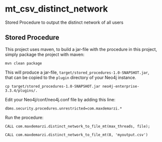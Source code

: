 # mt_csv_distinct_network
Stored Procedure to output the distinct network of all users

Stored Procedure
------------

This project uses maven, to build a jar-file with the procedure in this
project, simply package the project with maven:

    mvn clean package

This will produce a jar-file, `target/stored_procedures-1.0-SNAPSHOT.jar`,
that can be copied to the `plugin` directory of your Neo4j instance.

    cp target/stored_procedures-1.0-SNAPSHOT.jar neo4j-enterprise-3.3.4/plugins/.


Edit your Neo4j/conf/neo4j.conf file by adding this line:

    dbms.security.procedures.unrestricted=com.maxdemarzi.*

Run the procedure:

    CALL com.maxdemarzi.distinct_network_to_file_mt(max_threads, file);
    
    CALL com.maxdemarzi.distinct_network_to_file_mt(8, 'myoutput.csv')